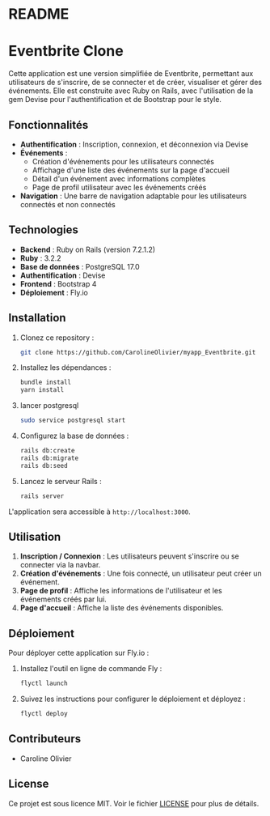 # README
# Eventbrite Clone

Cette application est une version simplifiée de Eventbrite, permettant aux utilisateurs de s'inscrire, de se connecter et de créer, visualiser et gérer des événements. Elle est construite avec Ruby on Rails, avec l'utilisation de la gem Devise pour l'authentification et de Bootstrap pour le style.

## Fonctionnalités

- **Authentification** : Inscription, connexion, et déconnexion via Devise
- **Événements** :
  - Création d'événements pour les utilisateurs connectés
  - Affichage d'une liste des événements sur la page d'accueil
  - Détail d'un événement avec informations complètes
  - Page de profil utilisateur avec les événements créés
- **Navigation** : Une barre de navigation adaptable pour les utilisateurs connectés et non connectés

## Technologies


- **Backend** : Ruby on Rails (version 7.2.1.2)
- **Ruby** : 3.2.2
- **Base de données** : PostgreSQL 17.0
- **Authentification** : Devise
- **Frontend** : Bootstrap 4
- **Déploiement** : Fly.io

## Installation

1. Clonez ce repository :
    ```bash
    git clone https://github.com/CarolineOlivier/myapp_Eventbrite.git
    ```
2. Installez les dépendances :
    ```bash
    bundle install
    yarn install
    ```

3. lancer postgresql
    ```bash
    sudo service postgresql start
    ```

4. Configurez la base de données :
    ```bash
    rails db:create
    rails db:migrate
    rails db:seed
    ```
5. Lancez le serveur Rails :
    ```bash
    rails server
    ```

L'application sera accessible à `http://localhost:3000`.

## Utilisation

1. **Inscription / Connexion** : Les utilisateurs peuvent s'inscrire ou se connecter via la navbar.
2. **Création d'événements** : Une fois connecté, un utilisateur peut créer un événement.
3. **Page de profil** : Affiche les informations de l'utilisateur et les événements créés par lui.
4. **Page d'accueil** : Affiche la liste des événements disponibles.

## Déploiement

Pour déployer cette application sur Fly.io :

1. Installez l'outil en ligne de commande Fly :
    ```bash
    flyctl launch
    ```
2. Suivez les instructions pour configurer le déploiement et déployez :
    ```bash
    flyctl deploy
    ```

## Contributeurs

- Caroline Olivier

## License

Ce projet est sous licence MIT. Voir le fichier [LICENSE](LICENSE) pour plus de détails.
